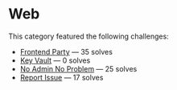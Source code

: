 # Web

This category featured the following challenges:
  * [Frontend Party](frontend-party/README.md) &mdash; 35 solves
  * [Key Vault](key_vault/README.md) &mdash; 0 solves
  * [No Admin No Problem](no_admin_no_problem/README.md) &mdash; 25 solves
  * [Report Issue](report_issue/README.md) &mdash; 17 solves
